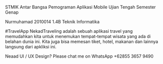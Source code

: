 STMIK Antar Bangsa
Pemograman Aplikasi Mobile
Ujian Tengah Semester Genap

Nurmuhamad
2010014
1.4B Teknik Informatika


#TravelApp
NekadTraveling adalah sebuah aplikasi travel yang memudahkan kita untuk menemukan tempat-tempat wisata yang ada di belahan dunia ini. 
Kita juga bisa memesan tiket, hotel, makanan dan lainnya langsung dari apkliksi ini. 




Neaad UI / UX Design?
Please chat me on WhatsApp
+62855 3657 9490


